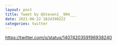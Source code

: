```yaml
--- 
layout: post 
title: Tweet by @Steven1__994___ 
date: 2021-06-22 1624390222 
categories: twitter 
--- 
```

https://twitter.com/o/status/1407420359196938240